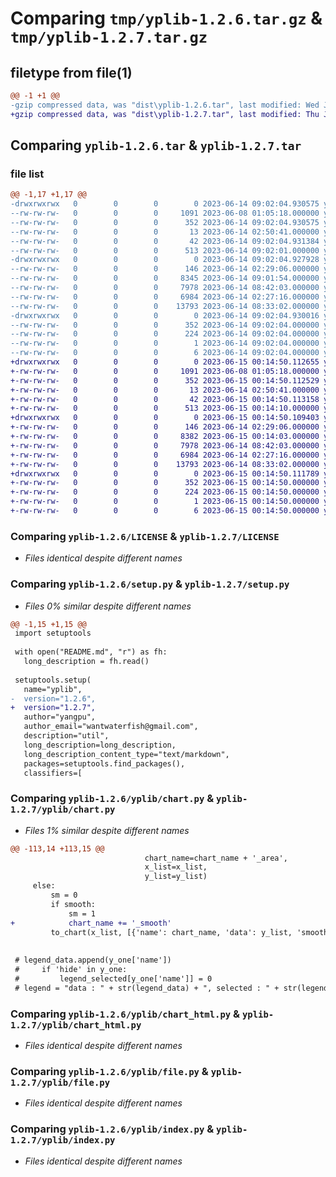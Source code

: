 # Comparing `tmp/yplib-1.2.6.tar.gz` & `tmp/yplib-1.2.7.tar.gz`

## filetype from file(1)

```diff
@@ -1 +1 @@
-gzip compressed data, was "dist\yplib-1.2.6.tar", last modified: Wed Jun 14 09:02:04 2023, max compression
+gzip compressed data, was "dist\yplib-1.2.7.tar", last modified: Thu Jun 15 00:14:50 2023, max compression
```

## Comparing `yplib-1.2.6.tar` & `yplib-1.2.7.tar`

### file list

```diff
@@ -1,17 +1,17 @@
-drwxrwxrwx   0        0        0        0 2023-06-14 09:02:04.930575 yplib-1.2.6/
--rw-rw-rw-   0        0        0     1091 2023-06-08 01:05:18.000000 yplib-1.2.6/LICENSE
--rw-rw-rw-   0        0        0      352 2023-06-14 09:02:04.930575 yplib-1.2.6/PKG-INFO
--rw-rw-rw-   0        0        0       13 2023-06-14 02:50:41.000000 yplib-1.2.6/README.md
--rw-rw-rw-   0        0        0       42 2023-06-14 09:02:04.931384 yplib-1.2.6/setup.cfg
--rw-rw-rw-   0        0        0      513 2023-06-14 09:02:01.000000 yplib-1.2.6/setup.py
-drwxrwxrwx   0        0        0        0 2023-06-14 09:02:04.927928 yplib-1.2.6/yplib/
--rw-rw-rw-   0        0        0      146 2023-06-14 02:29:06.000000 yplib-1.2.6/yplib/__init__.py
--rw-rw-rw-   0        0        0     8345 2023-06-14 09:01:54.000000 yplib-1.2.6/yplib/chart.py
--rw-rw-rw-   0        0        0     7978 2023-06-14 08:42:03.000000 yplib-1.2.6/yplib/chart_html.py
--rw-rw-rw-   0        0        0     6984 2023-06-14 02:27:16.000000 yplib-1.2.6/yplib/file.py
--rw-rw-rw-   0        0        0    13793 2023-06-14 08:33:02.000000 yplib-1.2.6/yplib/index.py
-drwxrwxrwx   0        0        0        0 2023-06-14 09:02:04.930016 yplib-1.2.6/yplib.egg-info/
--rw-rw-rw-   0        0        0      352 2023-06-14 09:02:04.000000 yplib-1.2.6/yplib.egg-info/PKG-INFO
--rw-rw-rw-   0        0        0      224 2023-06-14 09:02:04.000000 yplib-1.2.6/yplib.egg-info/SOURCES.txt
--rw-rw-rw-   0        0        0        1 2023-06-14 09:02:04.000000 yplib-1.2.6/yplib.egg-info/dependency_links.txt
--rw-rw-rw-   0        0        0        6 2023-06-14 09:02:04.000000 yplib-1.2.6/yplib.egg-info/top_level.txt
+drwxrwxrwx   0        0        0        0 2023-06-15 00:14:50.112655 yplib-1.2.7/
+-rw-rw-rw-   0        0        0     1091 2023-06-08 01:05:18.000000 yplib-1.2.7/LICENSE
+-rw-rw-rw-   0        0        0      352 2023-06-15 00:14:50.112529 yplib-1.2.7/PKG-INFO
+-rw-rw-rw-   0        0        0       13 2023-06-14 02:50:41.000000 yplib-1.2.7/README.md
+-rw-rw-rw-   0        0        0       42 2023-06-15 00:14:50.113158 yplib-1.2.7/setup.cfg
+-rw-rw-rw-   0        0        0      513 2023-06-15 00:14:10.000000 yplib-1.2.7/setup.py
+drwxrwxrwx   0        0        0        0 2023-06-15 00:14:50.109403 yplib-1.2.7/yplib/
+-rw-rw-rw-   0        0        0      146 2023-06-14 02:29:06.000000 yplib-1.2.7/yplib/__init__.py
+-rw-rw-rw-   0        0        0     8382 2023-06-15 00:14:03.000000 yplib-1.2.7/yplib/chart.py
+-rw-rw-rw-   0        0        0     7978 2023-06-14 08:42:03.000000 yplib-1.2.7/yplib/chart_html.py
+-rw-rw-rw-   0        0        0     6984 2023-06-14 02:27:16.000000 yplib-1.2.7/yplib/file.py
+-rw-rw-rw-   0        0        0    13793 2023-06-14 08:33:02.000000 yplib-1.2.7/yplib/index.py
+drwxrwxrwx   0        0        0        0 2023-06-15 00:14:50.111789 yplib-1.2.7/yplib.egg-info/
+-rw-rw-rw-   0        0        0      352 2023-06-15 00:14:50.000000 yplib-1.2.7/yplib.egg-info/PKG-INFO
+-rw-rw-rw-   0        0        0      224 2023-06-15 00:14:50.000000 yplib-1.2.7/yplib.egg-info/SOURCES.txt
+-rw-rw-rw-   0        0        0        1 2023-06-15 00:14:50.000000 yplib-1.2.7/yplib.egg-info/dependency_links.txt
+-rw-rw-rw-   0        0        0        6 2023-06-15 00:14:50.000000 yplib-1.2.7/yplib.egg-info/top_level.txt
```

### Comparing `yplib-1.2.6/LICENSE` & `yplib-1.2.7/LICENSE`

 * *Files identical despite different names*

### Comparing `yplib-1.2.6/setup.py` & `yplib-1.2.7/setup.py`

 * *Files 0% similar despite different names*

```diff
@@ -1,15 +1,15 @@
 import setuptools
 
 with open("README.md", "r") as fh:
   long_description = fh.read()
 
 setuptools.setup(
   name="yplib",
-  version="1.2.6",
+  version="1.2.7",
   author="yangpu",
   author_email="wantwaterfish@gmail.com",
   description="util",
   long_description=long_description,
   long_description_content_type="text/markdown",
   packages=setuptools.find_packages(),
   classifiers=[
```

### Comparing `yplib-1.2.6/yplib/chart.py` & `yplib-1.2.7/yplib/chart.py`

 * *Files 1% similar despite different names*

```diff
@@ -113,14 +113,15 @@
                              chart_name=chart_name + '_area',
                              x_list=x_list,
                              y_list=y_list)
     else:
         sm = 0
         if smooth:
             sm = 1
+            chart_name += '_smooth'
         to_chart(x_list, [{'name': chart_name, 'data': y_list, 'smooth': sm}], chart_name=chart_name)
 
 
 # legend_data.append(y_one['name'])
 #     if 'hide' in y_one:
 #         legend_selected[y_one['name']] = 0
 # legend = "data : " + str(legend_data) + ", selected : " + str(legend_selected)
```

### Comparing `yplib-1.2.6/yplib/chart_html.py` & `yplib-1.2.7/yplib/chart_html.py`

 * *Files identical despite different names*

### Comparing `yplib-1.2.6/yplib/file.py` & `yplib-1.2.7/yplib/file.py`

 * *Files identical despite different names*

### Comparing `yplib-1.2.6/yplib/index.py` & `yplib-1.2.7/yplib/index.py`

 * *Files identical despite different names*

